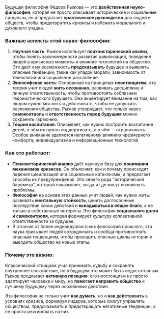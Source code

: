 Будущая философия Фёдора Рыжова — это **двойственная науко-философия**, которая не просто описывает исторические и социальные процессы, но и предлагает **практическое руководство** для людей и обществ, чтобы предотвратить кризисы и избежать морального и духовного упадка.

### Важные аспекты этой науко-философии:

1. **Научная часть**: Рыжов использует **психоисторический анализ**, чтобы понять закономерности развития цивилизаций, поведение людей в кризисные моменты и влияние технологий на общество. Это даёт ему возможность **предсказывать** будущее и выявлять опасные тенденции, такие как упадок морали, зависимость от технологий или социальное расслоение.
2. **Философская часть**: Основанная на принципах **неостоицизма**, эта теория учит людей **жить осознанно**, развивать дисциплину и личную ответственность, чтобы противостоять соблазнам гедонистического будущего. Она акцентирует внимание на том, как людям нужно мыслить и действовать, чтобы не допустить разложения общества. Рыжов утверждает, что только через **самоконтроль** и **ответственность перед будущим** можно сохранить гармонию.
3. **Теория воспитания:** Описывает, как нужно построить воспитание детей, в чём их нужно поддерживать, а в чём — ограничивать. Особое внимание уделяется негативному влиянию чрезмерного комфорта, индивидуализма и информационных технологий

### Как это работает:

- **Психоисторический анализ** даёт научную базу для **понимания механизмов кризисов**. Он объясняет, как и почему происходят падения цивилизаций или социальные катаклизмы, и предлагает способы их предупреждения. Это своего рода "исторический барометр", который показывает, когда и где могут возникнуть проблемы.
- **Философия** на основе этих данных учит людей, как нужно жить: развивать **ментальную стойкость**, ценить долгосрочные последствия своих действий и **вкладываться в общее благо**, а не только в собственные интересы. Это философия **социального долга и самоконтроля**, которая формирует культуру коллективной ответственности за будущее.
- В отличие от более индивидуалистских философий прошлого, эта наука призывает людей сотрудничать и сообща противостоять опасным тенденциям, чтобы проходить опасные циклы истории и выводить общество на новые этапы.

### Почему это важно:

Классический стоицизм учил принимать судьбу и сохранять внутреннее спокойствие, но в будущем это может быть недостаточным. Рыжов предлагает **активную позицию**: его неостоицизм не просто адаптирует человека к миру, но **помогает направить общество** к лучшему будущему через осознанные действия.

Эта философия не только учит **как думать**, но и **как действовать** в условиях кризиса, формируя лидеров, которые смогут управлять обществом, предсказывать и предотвращать негативные тенденции, а не просто реагировать на них.